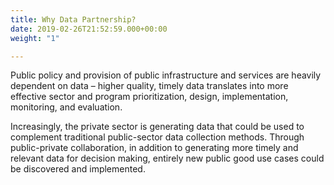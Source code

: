 ```yaml
---
title: Why Data Partnership?
date: 2019-02-26T21:52:59.000+00:00
weight: "1"

---
```

Public policy and provision of public infrastructure and services are heavily dependent on data – higher quality, timely data translates into more effective sector and program prioritization, design, implementation, monitoring, and evaluation.

Increasingly, the private sector is generating data that could be used to complement traditional public-sector data collection methods. Through public-private collaboration, in addition to generating more timely and relevant data for decision making, entirely new public good use cases could be discovered and implemented.